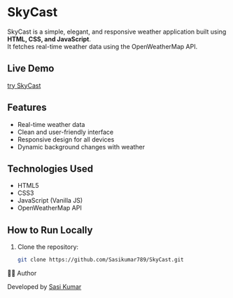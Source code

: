 # SkyCast

SkyCast is a simple, elegant, and responsive weather application built using **HTML, CSS, and JavaScript**.  
It fetches real-time weather data using the OpenWeatherMap API.

## Live Demo
[try SkyCast](https://sasikumar789.github.io/SkyCast/)

## Features
- Real-time weather data
- Clean and user-friendly interface
- Responsive design for all devices
- Dynamic background changes with weather

## Technologies Used
- HTML5
- CSS3
- JavaScript (Vanilla JS)
- OpenWeatherMap API

## How to Run Locally
1. Clone the repository:
   ```bash
   git clone https://github.com/Sasikumar789/SkyCast.git
👨‍💻 Author

Developed by [Sasi Kumar](https://github.com/Sasikumar789)
